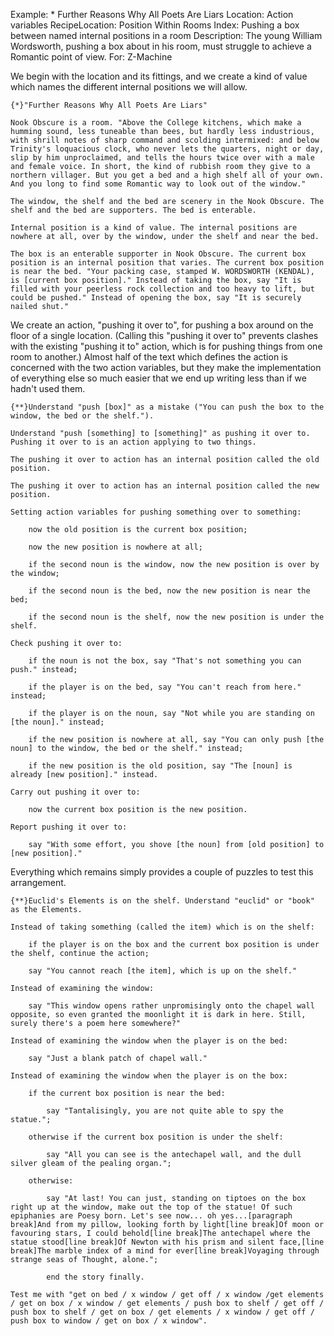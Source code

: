 Example: * Further Reasons Why All Poets Are Liars
Location: Action variables
RecipeLocation: Position Within Rooms
Index: Pushing a box between named internal positions in a room
Description: The young William Wordsworth, pushing a box about in his room, must struggle to achieve a Romantic point of view.
For: Z-Machine

  
We begin with the location and its fittings, and we create a kind of value which names the different internal positions we will allow.

  

``` inform7
{*}"Further Reasons Why All Poets Are Liars"

Nook Obscure is a room. "Above the College kitchens, which make a humming sound, less tuneable than bees, but hardly less industrious, with shrill notes of sharp command and scolding intermixed: and below Trinity's loquacious clock, who never lets the quarters, night or day, slip by him unproclaimed, and tells the hours twice over with a male and female voice. In short, the kind of rubbish room they give to a northern villager. But you get a bed and a high shelf all of your own. And you long to find some Romantic way to look out of the window."

The window, the shelf and the bed are scenery in the Nook Obscure. The shelf and the bed are supporters. The bed is enterable.

Internal position is a kind of value. The internal positions are nowhere at all, over by the window, under the shelf and near the bed.

The box is an enterable supporter in Nook Obscure. The current box position is an internal position that varies. The current box position is near the bed. "Your packing case, stamped W. WORDSWORTH (KENDAL), is [current box position]." Instead of taking the box, say "It is filled with your peerless rock collection and too heavy to lift, but could be pushed." Instead of opening the box, say "It is securely nailed shut."
```

  
We create an action, "pushing it over to", for pushing a box around on the floor of a single location. (Calling this "pushing it over to" prevents clashes with the existing "pushing it to" action, which is for pushing things from one room to another.) Almost half of the text which defines the action is concerned with the two action variables, but they make the implementation of everything else so much easier that we end up writing less than if we hadn't used them.

  

``` inform7
{**}Understand "push [box]" as a mistake ("You can push the box to the window, the bed or the shelf.").

Understand "push [something] to [something]" as pushing it over to. Pushing it over to is an action applying to two things.

The pushing it over to action has an internal position called the old position.

The pushing it over to action has an internal position called the new position.

Setting action variables for pushing something over to something:

	now the old position is the current box position;

	now the new position is nowhere at all;

	if the second noun is the window, now the new position is over by the window;

	if the second noun is the bed, now the new position is near the bed;

	if the second noun is the shelf, now the new position is under the shelf.

Check pushing it over to:

	if the noun is not the box, say "That's not something you can push." instead;

	if the player is on the bed, say "You can't reach from here." instead;

	if the player is on the noun, say "Not while you are standing on [the noun]." instead;

	if the new position is nowhere at all, say "You can only push [the noun] to the window, the bed or the shelf." instead;

	if the new position is the old position, say "The [noun] is already [new position]." instead.

Carry out pushing it over to:

	now the current box position is the new position.

Report pushing it over to:

	say "With some effort, you shove [the noun] from [old position] to [new position]."
```

  
Everything which remains simply provides a couple of puzzles to test this arrangement.

  

``` inform7
{**}Euclid's Elements is on the shelf. Understand "euclid" or "book" as the Elements.

Instead of taking something (called the item) which is on the shelf:

	if the player is on the box and the current box position is under the shelf, continue the action;

	say "You cannot reach [the item], which is up on the shelf."

Instead of examining the window:

	say "This window opens rather unpromisingly onto the chapel wall opposite, so even granted the moonlight it is dark in here. Still, surely there's a poem here somewhere?"

Instead of examining the window when the player is on the bed:

	say "Just a blank patch of chapel wall."

Instead of examining the window when the player is on the box:

	if the current box position is near the bed:

		say "Tantalisingly, you are not quite able to spy the statue.";

	otherwise if the current box position is under the shelf:

		say "All you can see is the antechapel wall, and the dull silver gleam of the pealing organ.";

	otherwise:

		say "At last! You can just, standing on tiptoes on the box right up at the window, make out the top of the statue! Of such epiphanies are Poesy born. Let's see now... oh yes...[paragraph break]And from my pillow, looking forth by light[line break]Of moon or favouring stars, I could behold[line break]The antechapel where the statue stood[line break]Of Newton with his prism and silent face,[line break]The marble index of a mind for ever[line break]Voyaging through strange seas of Thought, alone.";

		end the story finally.

Test me with "get on bed / x window / get off / x window /get elements / get on box / x window / get elements / push box to shelf / get off / push box to shelf / get on box / get elements / x window / get off / push box to window / get on box / x window".
```

